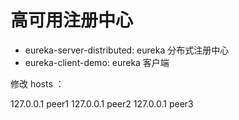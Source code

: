 # 高可用注册中心


- eureka-server-distributed: eureka 分布式注册中心
- eureka-client-demo: eureka 客户端
 
 
 
修改 hosts ： 

127.0.0.1 peer1
127.0.0.1 peer2
127.0.0.1 peer3